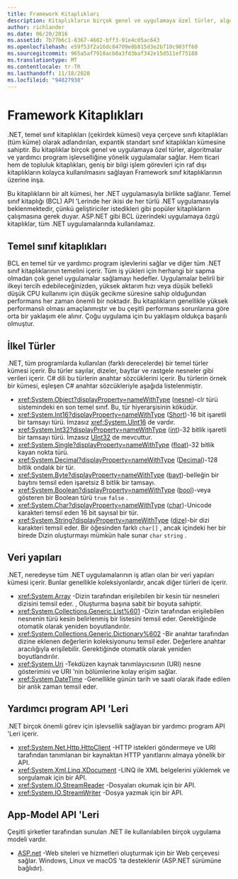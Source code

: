 ```yaml
---
title: Framework Kitaplıkları
description: Kitaplıkların birçok genel ve uygulamaya özel türler, algoritmalar ve yardımcı program işlevselliğine yönelik uygulamalar sağladığını öğrenin.
author: richlander
ms.date: 06/20/2016
ms.assetid: 7b77b6c1-8367-4602-bff3-91e4c05ac643
ms.openlocfilehash: e59f53f2a16dc84709e0b815d3e2b710c903ff60
ms.sourcegitcommit: 965a5af7918acb0a3fd3baf342e15d511ef75188
ms.translationtype: MT
ms.contentlocale: tr-TR
ms.lasthandoff: 11/18/2020
ms.locfileid: "94827938"
---
```

# <a name="framework-libraries"></a>Framework Kitaplıkları

.NET, temel sınıf kitaplıkları (çekirdek kümesi) veya çerçeve sınıfı kitaplıkları (tüm küme) olarak adlandırılan, expantik standart sınıf kitaplıkları kümesine sahiptir. Bu kitaplıklar birçok genel ve uygulamaya özel türler, algoritmalar ve yardımcı program işlevselliğine yönelik uygulamalar sağlar. Hem ticari hem de topluluk kitaplıkları, geniş bir bilgi işlem görevleri için raf dışı kitaplıkların kolayca kullanılmasını sağlayan Framework sınıf kitaplıklarının üzerine inşa.

Bu kitaplıkların bir alt kümesi, her .NET uygulamasıyla birlikte sağlanır. Temel sınıf kitaplığı (BCL) API 'Lerinde her ikisi de her türlü .NET uygulamasıyla beklenmektedir, çünkü geliştiriciler istedikleri gibi popüler kitaplıkların çalışmasına gerek duyar. ASP.NET gibi BCL üzerindeki uygulamaya özgü kitaplıklar, tüm .NET uygulamalarında kullanılamaz.

## <a name="base-class-libraries"></a>Temel sınıf kitaplıkları

BCL en temel tür ve yardımcı program işlevlerini sağlar ve diğer tüm .NET sınıf kitaplıklarının temelini içerir. Tüm iş yükleri için herhangi bir sapma olmadan çok genel uygulamalar sağlamayı hedefler. Uygulamalar belirli bir ilkeyi tercih edebileceğinizden, yüksek aktarım hızı veya düşük bellekli düşük CPU kullanımı için düşük gecikme süresine sahip olduğundan performans her zaman önemli bir noktadır. Bu kitaplıkların genellikle yüksek performanslı olması amaçlanmıştır ve bu çeşitli performans sorunlarına göre orta bir yaklaşım ele alınır. Çoğu uygulama için bu yaklaşım oldukça başarılı olmuştur.

## <a name="primitive-types"></a>İlkel Türler

.NET, tüm programlarda kullanılan (farklı derecelerde) bir temel türler kümesi içerir. Bu türler sayılar, dizeler, baytlar ve rastgele nesneler gibi verileri içerir. C# dili bu türlerin anahtar sözcüklerini içerir. Bu türlerin örnek bir kümesi, eşleşen C# anahtar sözcükleriyle aşağıda listelenmiştir.

* <xref:System.Object?displayProperty=nameWithType> ([nesne](../csharp/language-reference/builtin-types/reference-types.md#the-object-type))-clr türü sistemindeki en son temel sınıf. Bu, tür hiyerarşisinin köküdür.
* <xref:System.Int16?displayProperty=nameWithType> ([Short](../csharp/language-reference/builtin-types/integral-numeric-types.md))-16 bit işaretli bir tamsayı türü. İmzasız <xref:System.UInt16> de vardır.
* <xref:System.Int32?displayProperty=nameWithType> ([int](../csharp/language-reference/builtin-types/integral-numeric-types.md))-32 bitlik işaretli bir tamsayı türü. İmzasız [UInt32](../csharp/language-reference/builtin-types/integral-numeric-types.md) de mevcuttur.
* <xref:System.Single?displayProperty=nameWithType> ([float](../csharp/language-reference/builtin-types/floating-point-numeric-types.md))-32 bitlik kayan nokta türü.
* <xref:System.Decimal?displayProperty=nameWithType> ([Decimal](../csharp/language-reference/builtin-types/floating-point-numeric-types.md))-128 bitlik ondalık bir tür.
* <xref:System.Byte?displayProperty=nameWithType> ([bayt](../csharp/language-reference/builtin-types/integral-numeric-types.md))-belleğin bir baytını temsil eden işaretsiz 8 bitlik bir tamsayı.
* <xref:System.Boolean?displayProperty=nameWithType> ([bool](../csharp/language-reference/builtin-types/bool.md))-veya gösteren bir Boolean türü `true` `false` .
* <xref:System.Char?displayProperty=nameWithType> ([char](../csharp/language-reference/builtin-types/char.md))-Unicode karakteri temsil eden 16 bit sayısal bir tür.
* <xref:System.String?displayProperty=nameWithType> ([dize](../csharp/language-reference/builtin-types/reference-types.md#the-string-type))-bir dizi karakteri temsil eder. Bir öğesinden farklı `char[]` , ancak içindeki her bir birede Dizin oluşturmayı mümkün hale sunar `char` `string` .

## <a name="data-structures"></a>Veri yapıları

.NET, neredeyse tüm .NET uygulamalarının iş atları olan bir veri yapıları kümesi içerir. Bunlar genellikle koleksiyonlardır, ancak diğer türleri de içerir.

* <xref:System.Array> -Dizin tarafından erişilebilen bir kesin tür nesneleri dizisini temsil eder. , Oluşturma başına sabit bir boyuta sahiptir.
* <xref:System.Collections.Generic.List%601> -Dizin tarafından erişilebilen nesnenin türü kesin belirlenmiş bir listesini temsil eder. Gerektiğinde otomatik olarak yeniden boyutlandırılır.
* <xref:System.Collections.Generic.Dictionary%602> -Bir anahtar tarafından dizine eklenen değerlerin koleksiyonunu temsil eder. Değerlere anahtar aracılığıyla erişilebilir. Gerektiğinde otomatik olarak yeniden boyutlandırılır.
* <xref:System.Uri> -Tekdüzen kaynak tanımlayıcısının (URI) nesne gösterimini ve URI 'nin bölümlerine kolay erişim sağlar.
* <xref:System.DateTime> -Genellikle günün tarih ve saati olarak ifade edilen bir anlık zaman temsil eder.

## <a name="utility-apis"></a>Yardımcı program API 'Leri

.NET birçok önemli görev için işlevsellik sağlayan bir yardımcı program API 'Leri içerir.

* <xref:System.Net.Http.HttpClient> -HTTP istekleri göndermeye ve URI tarafından tanımlanan bir kaynaktan HTTP yanıtlarını almaya yönelik bir API.
* <xref:System.Xml.Linq.XDocument> -LINQ ile XML belgelerini yüklemek ve sorgulamak için bir API.
* <xref:System.IO.StreamReader> -Dosyaları okumak için bir API.
* <xref:System.IO.StreamWriter> -Dosya yazmak için bir API.

## <a name="app-model-apis"></a>App-Model API 'Leri

Çeşitli şirketler tarafından sunulan .NET ile kullanılabilen birçok uygulama modeli vardır.

* [ASP.net](https://www.asp.net) -Web siteleri ve hizmetleri oluşturmak için bir Web çerçevesi sağlar. Windows, Linux ve macOS 'ta desteklenir (ASP.NET sürümüne bağlıdır).
